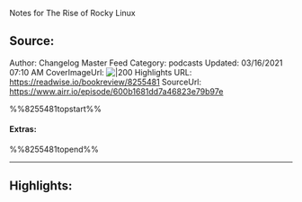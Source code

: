 Notes for The Rise of Rocky Linux

## Source:
Author: Changelog Master Feed
Category: podcasts
Updated: 03/16/2021 07:10 AM
CoverImageUrl: 
![|200](https://cdn.changelog.com/images/podcasts/master-original-3922a5ce5ede81d973adc3cd618f7e64.png?vsn=d)
Highlights URL: https://readwise.io/bookreview/8255481
SourceUrl: https://www.airr.io/episode/600b1681dd7a46823e79b97e

%%8255481topstart%%
#### Extras:

%%8255481topend%%
 
-----
 ## Highlights:

